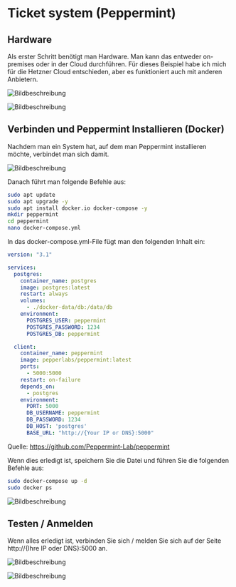 # Ticket system (Peppermint)

## Hardware
Als erster Schritt benötigt man Hardware. Man kann das entweder on-premises oder in der Cloud durchführen. Für dieses Beispiel habe ich mich für die Hetzner Cloud entschieden, aber es funktioniert auch mit anderen Anbietern.

![Bildbeschreibung](/images/ticket-system/Bild1.png)

![Bildbeschreibung](/images/ticket-system/Bild2.png)

## Verbinden und Peppermint Installieren (Docker)

Nachdem man ein System hat, auf dem man Peppermint installieren möchte, verbindet man sich damit.

![Bildbeschreibung](/images/ticket-system/Bild3.png)

Danach führt man folgende Befehle aus:

``` bash
sudo apt update
sudo apt upgrade -y
sudo apt install docker.io docker-compose -y
mkdir peppermint
cd peppermint
nano docker-compose.yml
```

In das docker-compose.yml-File fügt man den folgenden Inhalt ein:

``` yml title="docker-compose.yml"
version: "3.1"

services:
  postgres:
    container_name: postgres
    image: postgres:latest
    restart: always
    volumes:
      - ./docker-data/db:/data/db
    environment: 
      POSTGRES_USER: peppermint
      POSTGRES_PASSWORD: 1234
      POSTGRES_DB: peppermint

  client:
    container_name: peppermint
    image: pepperlabs/peppermint:latest
    ports:
      - 5000:5000
    restart: on-failure
    depends_on:
      - postgres
    environment:
      PORT: 5000
      DB_USERNAME: peppermint
      DB_PASSWORD: 1234
      DB_HOST: 'postgres'
      BASE_URL: "http://{Your IP or DNS}:5000"
```
Quelle: https://github.com/Peppermint-Lab/peppermint

Wenn dies erledigt ist, speichern Sie die Datei und führen Sie die folgenden Befehle aus:

``` bash
sudo docker-compose up -d
sudo docker ps
```

![Bildbeschreibung](/images/ticket-system/Bild4.png)

## Testen / Anmelden

Wenn alles erledigt ist, verbinden Sie sich / melden Sie sich auf der Seite http://{Ihre IP oder DNS}:5000 an.

![Bildbeschreibung](/images/ticket-system/Bild5.png)

![Bildbeschreibung](/images/ticket-system/Bild6.png)
